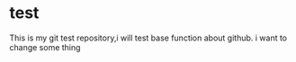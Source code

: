 # test
This is my git test repository,i will test base function about github.
i want to change some thing
